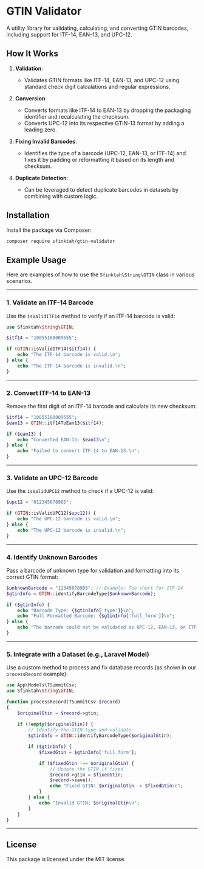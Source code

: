# GTIN Validator

A utility library for validating, calculating, and converting GTIN barcodes, including support for ITF-14, EAN-13, and UPC-12.

## How It Works
1. **Validation**:
   - Validates GTIN formats like ITF-14, EAN-13, and UPC-12 using standard check digit calculations and regular expressions.

2. **Conversion**:
   - Converts formats like ITF-14 to EAN-13 by dropping the packaging identifier and recalculating the checksum.
   - Converts UPC-12 into its respective GTIN-13 format by adding a leading zero.

3. **Fixing Invalid Barcodes**:
   - Identifies the type of a barcode (UPC-12, EAN-13, or ITF-14) and fixes it by padding or reformatting it based on its length and checksum.

4. **Duplicate Detection**:
   - Can be leveraged to detect duplicate barcodes in datasets by combining with custom logic.

## Installation

Install the package via Composer:

```bash
composer require sfinktah/gtin-validator
```

## Example Usage

Here are examples of how to use the `Sfinktah\String\GTIN` class in various scenarios.

---

### 1. Validate an ITF-14 Barcode
Use the `isValidITF14` method to verify if an ITF-14 barcode is valid:
```php
use Sfinktah\String\GTIN;

$itf14 = "10855100009555";

if (GTIN::isValidITF14($itf14)) {
    echo "The ITF-14 barcode is valid.\n";
} else {
    echo "The ITF-14 barcode is invalid.\n";
}
```

---

### 2. Convert ITF-14 to EAN-13
Remove the first digit of an ITF-14 barcode and calculate its new checksum:
```php
$itf14 = "10855100009555";
$ean13 = GTIN::itf14ToEan13($itf14);

if ($ean13) {
    echo "Converted EAN-13: $ean13\n";
} else {
    echo "Failed to convert ITF-14 to EAN-13.\n";
}
```

---

### 3. Validate an UPC-12 Barcode
Use the `isValidUPC12` method to check if a UPC-12 is valid:
```php
$upc12 = "012345678905";

if (GTIN::isValidUPC12($upc12)) {
    echo "The UPC-12 barcode is valid.\n";
} else {
    echo "The UPC-12 barcode is invalid.\n";
}
```

---

### 4. Identify Unknown Barcodes
Pass a barcode of unknown type for validation and formatting into its correct GTIN format:
```php
$unknownBarcode = "12345678905"; // Example: Too short for ITF-14
$gtinInfo = GTIN::identifyBarcodeType($unknownBarcode);

if ($gtinInfo) {
    echo "Barcode Type: {$gtinInfo['type']}\n";
    echo "Full Formatted Barcode: {$gtinInfo['full_form']}\n";
} else {
    echo "The barcode could not be validated as UPC-12, EAN-13, or ITF-14.\n";
}
```

---

### 5. Integrate with a Dataset (e.g., Laravel Model)
Use a custom method to process and fix database records (as shown in our `processRecord` example):
```php
use App\Models\TSummitCsv;
use Sfinktah\String\GTIN;

function processRecord(TSummitCsv $record)
{
    $originalGtin = $record->gtin;
    
    if (!empty($originalGtin)) {
        // Identify the GTIN type and validate
        $gtinInfo = GTIN::identifyBarcodeType($originalGtin);

        if ($gtinInfo) {
            $fixedGtin = $gtinInfo['full_form'];

            if ($fixedGtin !== $originalGtin) {
                // Update the GTIN if fixed
                $record->gtin = $fixedGtin;
                $record->save();
                echo "Fixed GTIN: $originalGtin -> $fixedGtin\n";
            }
        } else {
            echo "Invalid GTIN: $originalGtin\n";
        }
    }
}
```

---

## License

This package is licensed under the MIT license.